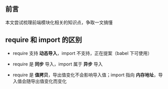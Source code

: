 ## 前言

本文尝试梳理前端模块化相关的知识点，争取一文搞懂

## require 和 import 的区别

- require 支持 **动态导入**，import 不支持，正在提案（babel 下可使用）

- require 是 **同步** 导入，import 属于 **异步** 导入

- require 是 **值拷贝**，导出值变化不会影响导入值；import 指向 **内存地址**，导入值会随导出值变化而变化
